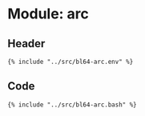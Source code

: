 # Module: arc

## Header

```shell
{% include "../src/bl64-arc.env" %}
```

## Code

```shell
{% include "../src/bl64-arc.bash" %}
```
